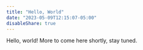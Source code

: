 ```yaml
---
title: "Hello, World"
date: "2023-05-09T12:15:07-05:00"
disableShare: true
---
```


Hello, world! More to come here shortly, stay tuned.
